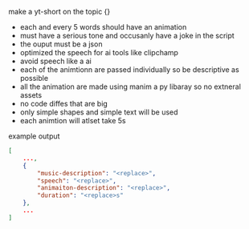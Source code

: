 make a yt-short on the topic {}

- each and every 5 words should have an animation
- must have a serious tone and occusanly have a joke in the script
- the ouput must be a json
- optimized the speech for ai tools like clipchamp
- avoid speech like a ai 
- each of the animtionn are passed individually so be descriptive as possible
- all the animation are made using manim a py libaray so no extneral assets
- no code diffes that are big
- only simple shapes and simple text will be used
- each animtion will atlset take 5s

example output
```json
[
	...,
	{
		"music-description": "<replace>",
		"speech": "<replace>",
		"animaiton-description": "<replace>",
		"duration": "<replace>s"
	},
	...
]
```
